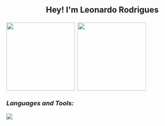 ## <p align="center"> Hey! I'm Leonardo Rodrigues 


<img align="left" height="180em" src="https://github-readme-stats.vercel.app/api/top-langs/?username=LeoRodrigues1&layout=compact&theme=radical"/>
<p>&nbsp;<img align="center" height="180em" src="https://github-readme-stats.vercel.app/api?username=leorodrigues1&show_icons=true&locale=en&theme=radical"/></p>

<i>
  <h3 align="left">Languages and Tools:</h3>
    <p align="left">
      <img src= "https://skillicons.dev/icons?i=cpp,java,python,mysql&theme=dark"/>
